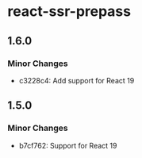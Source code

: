 # react-ssr-prepass

## 1.6.0

### Minor Changes

- c3228c4: Add support for React 19

## 1.5.0

### Minor Changes

- b7cf762: Support for React 19
